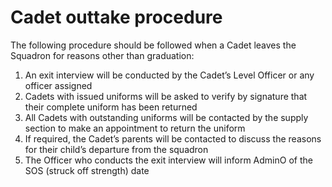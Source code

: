 # Cadet outtake procedure

The following procedure should be followed when a Cadet leaves the Squadron for reasons other than graduation:

1. An exit interview will be conducted by the Cadet’s Level Officer or any officer assigned
2. Cadets with issued uniforms will be asked to verify by signature that their complete uniform has been returned
3. All Cadets with outstanding uniforms will be contacted by the supply section to make an appointment to return the uniform
4. If required, the Cadet’s parents will be contacted to discuss the reasons for their child’s departure from the squadron
5. The Officer who conducts the exit interview will inform AdminO of the SOS \(struck off strength\) date



